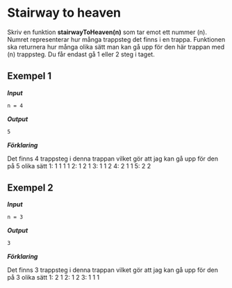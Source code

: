 # Stairway to heaven

Skriv en funktion **stairwayToHeaven(n)** som tar emot ett nummer (n). Numret representerar hur många trappsteg det finns i en trappa. Funktionen ska returnera hur många olika sätt man kan gå upp för den här trappan med (n) trappsteg. Du får endast gå 1 eller 2 steg i taget.

## Exempel 1

**_Input_**

```bash
n = 4
```

**_Output_**

```bash
5
```

**_Förklaring_**

Det finns 4 trappsteg i denna trappan vilket gör att jag kan gå upp för den på 5 olika sätt
1: 1 1 1 1
2: 1 2 1
3: 1 1 2
4: 2 1 1
5: 2 2

## Exempel 2

**_Input_**

```bash
n = 3
```

**_Output_**

```bash
3
```

**_Förklaring_**

Det finns 3 trappsteg i denna trappan vilket gör att jag kan gå upp för den på 3 olika sätt
1: 2 1
2: 1 2
3: 1 1 1
